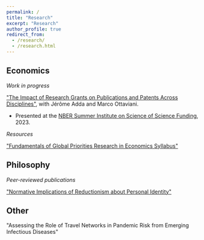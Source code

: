```yaml
---
permalink: /
title: "Research"
excerpt: "Research"
author_profile: true
redirect_from: 
  - /research/
  - /research.html
---
```

## Economics
_Work in progress_

["The Impact of Research Grants on Publications and Patents Across Disciplines"](https://conference.nber.org/conf_papers/f190062.pdf), with Jérôme Adda and Marco Ottaviani.
- Presented at the [NBER Summer Institute on Science of Science Funding](https://www.nber.org/conferences/si-2023-science-science-funding), 2023.

_Resources_

["Fundamentals of Global Priorities Research in Economics Syllabus"](https://forum.effectivealtruism.org/posts/g9gfXhNhLdJxSFBLW/fundamentals-of-global-priorities-research-in-economics)

## Philosophy
_Peer-reviewed publications_

["Normative Implications of Reductionism about Personal Identity"](https://philpapers.org/rec/OLINIO)

## Other
"Assessing the Role of Travel Networks in Pandemic Risk from Emerging Infectious Diseases"

